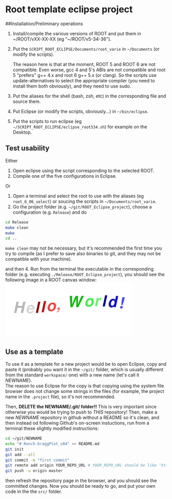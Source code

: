 # Root template eclipse project

##Installation/Preliminary operations
1. Install/compile the various versions of ROOT and put them in ~/ROOT/vXX-XX-XX (eg "~/ROOT/v5-34-36").
2. Put the   `SCRIPT_ROOT_ECLIPSE/Documents/root_varie` in `~/Documents` (or modify the scripts).
   
   The reason here is that at the moment, ROOT 5 and ROOT 6 are not compatible. Even worse, gcc 4 and 5's ABIs are not
   compatible and root 5 "prefers" g++ 4.x and root 6 g++ 5.x (or clang). So the scripts use update-alternatives
   to select the appropriate compiler (you need to install them both obviously), and they need to use sudo.
   
3. Put the aliases for the shell (bash, zsh, etc) in the corresponding file and source them.
3. Put Eclipse (or modify the scripts, obviously...) in `~/bin/eclipse`.
4. Put the scripts to run eclipse (eg `~/SCRIPT_ROOT_ECLIPSE/eclipse_root534.sh`) for example on the Desktop.

## Test usability
Either
1. Open eclipse using the script corresponding to the selected ROOT.
2. Compile one of the five configurations in Eclipse.


Or 
1. Open a terminal and select the root to use with the aliases (eg `root_6_06_select`) or soucing the scripts in `~/Documents/root_varie`.
2. Go the project folder (e.g. `~/git/ROOT_Eclipse_project`), choose a configuration (e.g. `Release`) and do
```sh
cd Release
make clean
make 
cd ..
``` 
`make clean` may not be necessary, but it's recommended the first time you try to compile (as I prefer to save also binaries to git, and they may not be compatible with your machine).

and then
4. Run from the terminal the executable in the corresponding folder (e.g. executing `./Release/ROOT_Eclipse_project`), you should see the following image in a ROOT canvas window:
![Hello world](https://github.com/f-forcher/ROOT_Eclipse_project/blob/master/Hello.png)

## Use as a template
To use it as a template for a new project would be to open Eclipse, copy and paste it (probably you want it in the `~/git/` folder, which is usually different from the standard `workspace/` one) with a new name (let's call it *NEWNAME*).  
The reason to use Eclipse for the copy is that copying using the system file browser does not change some strings in the files (for example, the project name in the `.project` file), so it's not recommended.


Then, **DELETE the NEWNAME/.git/ folder!!** This is very important since otherwise you would be trying to push to *THIS* repository!
Then, make a new *NEWNAME* repository in github without a README so it's clean, and then instead od following Github's on-screen instuctions,
run from a terminal these slightly modified instructions:
```sh
cd ~/git/NEWNAME
echo "# Ronch-braggPlot_v04" >> README.md
git init
git add --all
git commit -m "first commit"
git remote add origin YOUR_REPO_URL # YOUR_REPO_URL should be like 'https://github.com/YOUR_GIT_USERNAME/NEWNAME.git'
git push -u origin master
```
then refresh the repository page in the browser, and you should see the committed changes. Now you should be ready to go, and put
your own code in the the `src/` folder.